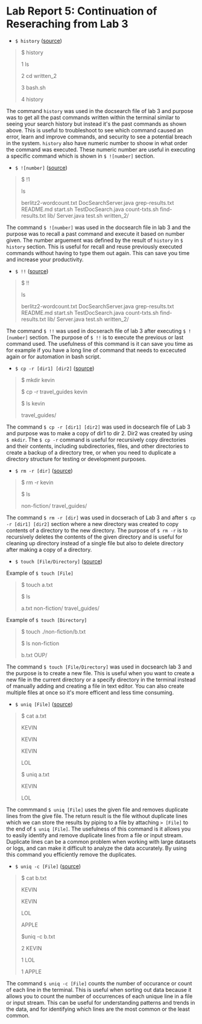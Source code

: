 # Lab Report 5: Continuation of Reseraching from Lab 3

- ```$ history``` ([source](https://www.cherryservers.com/blog/a-complete-guide-to-linux-bash-history))
> $ history 
>  
> 1 ls
> 
> 2 cd written_2
> 
> 3 bash.sh
> 
> 4 history 

The command ```history``` was used in the docsearch file of lab 3 and purpose was to get all the past commands written within the terminal similar to seeing your search history but instead it's the past commands as shown above. This is useful to troubleshoot to see which command caused an error, learn and improve commands, and security to see a potential breach in the system. ```history``` also have numeric number to shoow in what order the command was executed. These numeric number are useful in executing a specific command which is shown in ```$ ![number]``` section.

- ```$ ![number]``` ([source](https://www.cherryservers.com/blog/a-complete-guide-to-linux-bash-history))
> $ !1
> 
> ls
> 
> berlitz2-wordcount.txt  DocSearchServer.java  grep-results.txt  README.md    start.sh  TestDocSearch.java
count-txts.sh           find-results.txt      lib/              Server.java  test.sh   written_2/

The command ```$ ![number]``` was used in the docsearch file in lab 3 and the purpose was to recall a past command and execute it based on number given. The number arguement was defined by the result of ```history``` in ```$ history``` section. This is useful for recall and reuse previously executed commands without having to type them out again. This can save you time and increase your productivity. 

- ```$ !!``` ([source](https://www.cherryservers.com/blog/a-complete-guide-to-linux-bash-history))
> $ !!
> 
> ls
> 
> berlitz2-wordcount.txt  DocSearchServer.java  grep-results.txt  README.md    start.sh  TestDocSearch.java
count-txts.sh           find-results.txt      lib/              Server.java  test.sh   written_2/

The command ```$ !!``` was used in docserach file of lab 3 after executing ```$ ![number]``` section. The purpose of ```$ !!``` is to execute the previous or last command used. The usefulness of this command is it can save you time as for example if you have a long line of command that needs to excecuted again or for automation in bash script.

- ```$ cp -r [dir1] [dir2]``` ([source](https://www.geeksforgeeks.org/cp-command-linux-examples/))
> $ mkdir kevin
> 
> $ cp -r travel_guides kevin
> 
> $ ls kevin
> 
> travel_guides/

The command ```$ cp -r [dir1] [dir2]``` was used in docsearch file of Lab 3 and purpose was to make a copy of dir1 to dir 2. Dir2 was created by using ```$ mkdir```. The ```$ cp -r``` command is useful for recursively copy directories and their contents, including subdirectories, files, and other directories to create a backup of a directory tree, or when you need to duplicate a directory structure for testing or development purposes.

- ```$ rm -r [dir]``` ([source](https://www.geeksforgeeks.org/rm-command-linux-examples/))
> $ rm -r kevin 
> 
> $ ls
> 
> non-fiction/  travel_guides/

The command ```$ rm -r [dir]``` was used in docserach of Lab 3 and after ```$ cp -r [dir1] [dir2]``` section where a new directory was created to copy contents of a directory to the new directory. The purpose of ```$ rm -r``` is to recursively deletes the contents of the given directory and is useful for cleaning up directory instead of a single file but also to delete directory after making a copy of a directory. 

- ```$ touch [File/Directory]``` ([source](https://www.educative.io/answers/what-is-the-touch-command-in-linux))

Example of ```$ touch [File]```
> $ touch a.txt
> 
> $ ls 
> 
> a.txt non-fiction/  travel_guides/

Example of ```$ touch [Directory]```
> $ touch ./non-fiction/b.txt
> 
> $ ls non-fiction 
> 
> b.txt  OUP/

The command ```$ touch [File/Directory]``` was used in docsearch lab 3 and the purpose is to create a new file. This is useful when you want to create a new file in the current directory or a specify directory in the terminal instead of manually adding and creating a file in text editor. You can also create multiple files at once so it's more efficent and less time consuming. 

- ```$ uniq [File]``` ([source](https://www.geeksforgeeks.org/uniq-command-in-linux-with-examples/))
> $ cat a.txt
> 
> KEVIN
> 
> KEVIN
> 
> KEVIN
> 
> LOL
> 
> $ uniq a.txt
> 
> KEVIN
> 
> LOL

The commmand ```$ uniq [File]``` uses the given file and removes duplicate lines from the give file. The return result is the file without duplicate lines which we can store the results by piping to a file by attaching ```> [File]``` to the end of ```$ uniq [File]```. The usefulness of this command is it allows you to easily identify and remove duplicate lines from a file or input stream. Duplicate lines can be a common problem when working with large datasets or logs, and can make it difficult to analyze the data accurately. By using this command you efficiently remove the duplicates. 

- ```$ uniq -c [File]``` ([source](https://www.geeksforgeeks.org/uniq-command-in-linux-with-examples/))
> $ cat b.txt
> 
> KEVIN 
> 
> KEVIN 
> 
> LOL
> 
> APPLE
> 
> $uniq -c b.txt
> 
> 2 KEVIN
> 
> 1 LOL
> 
> 1 APPLE

The command ```$ uniq -c [File]``` counts the number of occurance or count of each line in the terminal. This is useful when sorting out data because it allows you to count the number of occurrences of each unique line in a file or input stream. This can be useful for understanding patterns and trends in the data, and for identifying which lines are the most common or the least common. 







